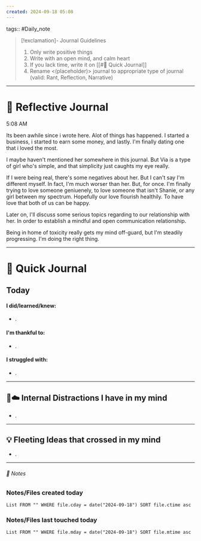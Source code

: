 ```yaml
---
created: 2024-09-18 05:08
---
```

tags:: #Daily_note

>[!exclamation]- Journal Guidelines 
>1. Only write positive things
>2. Write with an open mind, and calm heart
>3. If you lack time, write it on [[#📝 Quick Journal]] 
>4. Rename <(placeholder)> journal to appropriate type of journal (valid: Rant, Reflection, Narrative)



---
#  📝 Reflective Journal

5:08 AM

Its been awhile since i wrote here. Alot of things has happened. I started a business, i started to earn some money, and lastly. I'm finally dating one that i loved the most.

I maybe haven't mentioned her somewhere in this journal. But Via is a type of girl who's simple, and that simplicity just caughts my eye really.

If I were being real, there's some negatives about her. But I can't say I'm different myself. In fact, I'm much worser than her. 
But, for once. I'm finally trying to love someone geniuenely, to love someone that isn't Shanie, or any girl between my spectrum. Hopefully our love flourish healthily. To have love that both of us can be happy.

Later on, I'll discuss some serious topics regarding to our relationship with her. In order to establish a mindful and open communication relationship. 

Being in home of toxicity really gets my mind off-guard, but I'm steadily progressing. I'm doing the right thing.  



---
# 📝 Quick Journal

## Today
#### I did/learned/knew:
- .
#### I'm thankful to:
- .
#### I struggled with:
- .

---

## 🧠☁️ Internal Distractions I have in my mind
- . 

---

## 💡 Fleeting Ideas that crossed in my mind
- . 

---
###### 📝 Notes

### Notes/Files created today
```dataview
List FROM "" WHERE file.cday = date("2024-09-18") SORT file.ctime asc
```
### Notes/Files last touched today
```dataview
List FROM "" WHERE file.mday = date("2024-09-18") SORT file.mtime asc
```
